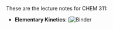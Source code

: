 These are the lecture notes for CHEM 311:
* **Elementary Kinetics**: [![Binder](https://mybinder.org/v2/gh/alenaizan/CHEM_311/HEAD?urlpath=%2Ftree%2Felementary_kinetics%2Flecture_notes.ipynb)
